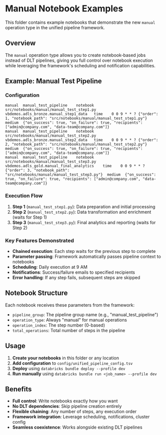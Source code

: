 # Manual Notebook Examples

This folder contains example notebooks that demonstrate the new `manual` operation type in the unified pipeline framework.

## Overview

The `manual` operation type allows you to create notebook-based jobs instead of DLT pipelines, giving you full control over notebook execution while leveraging the framework's scheduling and notification capabilities.

## Example: Manual Test Pipeline

### Configuration
```tsv
manual	manual_test_pipeline	notebook		src/notebooks/manual/manual_test_step1.py	vbdemos.adls_bronze.manual_step1_data	time	0 0 9 * * ?	{"order": 1, "notebook_path": "src/notebooks/manual/manual_test_step1.py"}	medium	{"on_success": true, "on_failure": true, "recipients": ["admin@company.com", "data-team@company.com"]}
manual	manual_test_pipeline	notebook		src/notebooks/manual/manual_test_step2.py	vbdemos.adls_bronze.manual_step2_data	time	0 0 9 * * ?	{"order": 2, "notebook_path": "src/notebooks/manual/manual_test_step2.py"}	medium	{"on_success": true, "on_failure": true, "recipients": ["admin@company.com", "data-team@company.com"]}
manual	manual_test_pipeline	notebook		src/notebooks/manual/manual_test_step3.py	vbdemos.adls_gold.manual_final_analytics	time	0 0 9 * * ?	{"order": 3, "notebook_path": "src/notebooks/manual/manual_test_step3.py"}	medium	{"on_success": true, "on_failure": true, "recipients": ["admin@company.com", "data-team@company.com"]}
```

### Execution Flow
1. **Step 1** (`manual_test_step1.py`): Data preparation and initial processing
2. **Step 2** (`manual_test_step2.py`): Data transformation and enrichment (waits for Step 1)
3. **Step 3** (`manual_test_step3.py`): Final analytics and reporting (waits for Step 2)

### Key Features Demonstrated
- **Chained execution**: Each step waits for the previous step to complete
- **Parameter passing**: Framework automatically passes pipeline context to notebooks
- **Scheduling**: Daily execution at 9 AM
- **Notifications**: Success/failure emails to specified recipients
- **Error handling**: If any step fails, subsequent steps are skipped

## Notebook Structure

Each notebook receives these parameters from the framework:
- `pipeline_group`: The pipeline group name (e.g., "manual_test_pipeline")
- `operation_type`: Always "manual" for manual operations
- `operation_index`: The step number (0-based)
- `total_operations`: Total number of steps in the pipeline

## Usage

1. **Create your notebooks** in this folder or any location
2. **Add configuration** to `config/unified_pipeline_config.tsv`
3. **Deploy** using `databricks bundle deploy --profile dev`
4. **Run manually** using `databricks bundle run <job_name> --profile dev`

## Benefits

- **Full control**: Write notebooks exactly how you want
- **No DLT dependencies**: Skip pipeline creation entirely
- **Flexible chaining**: Any number of steps, any execution order
- **Framework integration**: Leverage scheduling, notifications, cluster config
- **Seamless coexistence**: Works alongside existing DLT pipelines
